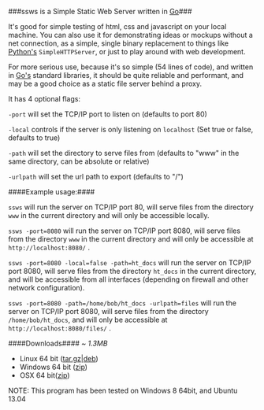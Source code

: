 ###ssws is a Simple Static Web Server written in [Go][1]###

It's good for simple testing of html, css and javascript on your local machine. You can also use it for demonstrating ideas or mockups without a net connection, as a simple, single binary replacement to things like [Python's][6] `SimpleHTTPServer`, or just to play around with web development.

For more serious use, because it's so simple (54 lines of code), and written in [Go's][1] standard libraries, it should be quite reliable and performant, and may be a good choice as a static file server behind a proxy.

It has 4 optional flags:

`-port` will set the TCP/IP port to listen on (defaults to port 80)

`-local` controls if the server is only listening on `localhost` (Set true or false, defaults to true)

`-path` will set the directory to serve files from (defaults to "www" in the same directory, can be absolute or relative)

`-urlpath` will set the url path to export (defaults to "/")

####Example usage:####

`ssws` will run the server on TCP/IP port 80, will serve files from the directory `www` in the current directory and will only be accessible locally.

`ssws -port=8080` will run the server on TCP/IP port 8080, will serve files from the directory `www` in the current directory and will only be accessible at `http://localhost:8080/` .

`ssws -port=8080 -local=false -path=ht_docs` will run the server on TCP/IP port 8080, will serve files from the directory `ht_docs` in the current directory, and will be accessible from all interfaces (depending on firewall and other network configuration).

`ssws -port=8080 -path=/home/bob/ht_docs -urlpath=files` will run the server on TCP/IP port 8080, will serve files from the directory `/home/bob/ht_docs`, and will only be accessible at `http://localhost:8080/files/` .

####Downloads####
*~ 1.3MB*
- Linux 64 bit ([tar.gz][2]|[deb][3])
- Windows 64 bit ([zip][4])
- OSX 64 bit([zip][5])

NOTE: This program has been tested on Windows 8 64bit, and Ubuntu 13.04

[1]: http://golang.org
[2]: https://github.com/Intermernet/ssws/blob/master/bin/linux_amd64/ssws_linux_amd64.tar.gz?raw=true
[3]: https://github.com/Intermernet/ssws/blob/master/bin/linux_amd64/ssws_amd64.deb?raw=true
[4]: https://github.com/Intermernet/ssws/blob/master/bin/windows_amd64/ssws_windows_amd64.zip?raw=true
[5]: https://github.com/Intermernet/ssws/blob/master/bin/darwin_amd64/ssws_darwin_amd64.zip?raw=true
[6]: http://python.org
